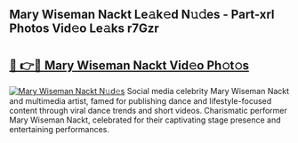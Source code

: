 ## Mary Wiseman Nackt Le𝚊k𝚎d N𝚞𝚍es - Part-xrl Photos Vid𝚎o Le𝚊ks r7Gzr

# <h2><a href="http://fb0ald.evod.top/?m=Mary+Wiseman+Nackt">🔗 👉🔴 Mary Wiseman Nackt Vid𝚎o Ph𝚘t𝚘s</a></h2>

[![Mary Wiseman Nackt N𝚞d𝚎s](https://i.imgur.com/8V9OHl7.gif)](http://fb0ald.evod.top/?m=Mary+Wiseman+Nackt)
Social media celebrity Mary Wiseman Nackt and multimedia artist, famed for publishing dance and lifestyle-focused content through viral dance trends and short videos. Charismatic performer Mary Wiseman Nackt, celebrated for their captivating stage presence and entertaining performances. 
